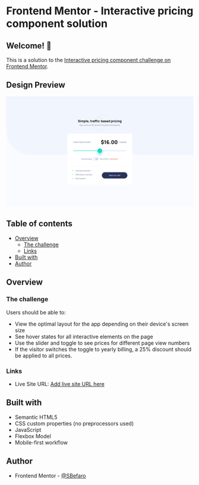 # Frontend Mentor - Interactive pricing component solution

## Welcome! 👋

This is a solution to the [Interactive pricing component challenge on Frontend Mentor](https://www.frontendmentor.io/challenges/interactive-pricing-component-t0m8PIyY8).

## Design Preview

<img src="./screenshots/component_view_desktop.png" alt="view">

## Table of contents

- [Overview](#overview)
  - [The challenge](#the-challenge)
  - [Links](#links)
- [Built with](#built-with)
- [Author](#author)


## Overview

### The challenge

Users should be able to:

- View the optimal layout for the app depending on their device's screen size
- See hover states for all interactive elements on the page
- Use the slider and toggle to see prices for different page view numbers
- If the visitor switches the toggle to yearly billing, a 25% discount should be applied to all prices.



### Links

- Live Site URL: [Add live site URL here](https://your-live-site-url.com)


## Built with

- Semantic HTML5
- CSS custom properties (no preprocessors used)
- JavaScript 
- Flexbox Model
- Mobile-first workflow


## Author

- Frontend Mentor - [@SBefaro](https://www.frontendmentor.io/profile/SBefaro)

